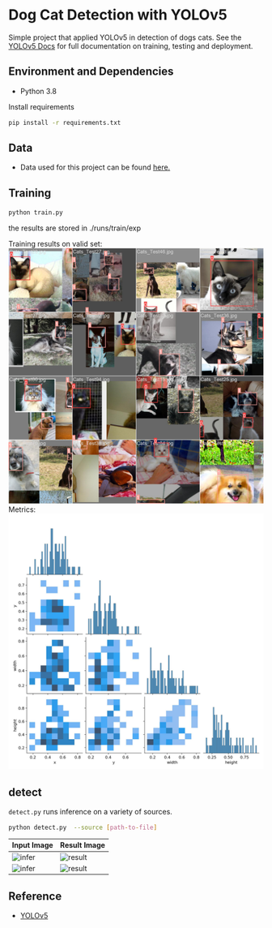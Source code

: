 # Dog Cat Detection with YOLOv5

Simple project that applied YOLOv5 in detection of dogs cats. See the [YOLOv5 Docs](https://docs.ultralytics.com/yolov5) for full documentation on training, testing and deployment.

## Environment and Dependencies
- Python 3.8

Install requirements
```bash
pip install -r requirements.txt
```

## Data
- Data used for this project can be found [here.](https://www.kaggle.com/datasets/andrewmvd/dog-and-cat-detection)

## Training
```bash
python train.py
```
the results are stored in ./runs/train/exp

Training results on valid set: 
![result](./runs/train/exp7/train_batch0.jpg "result")
Metrics:
![conf](./runs/train/exp7/labels_correlogram.jpg "conf")

## detect
`detect.py` runs inference on a variety of sources.
```bash
python detect.py  --source [path-to-file] 
```

| Input Image | Result Image |
| --- | --- |
| ![infer](./assets/infer.jpg "infer") | ![result](./assets/result.jpg "result") |
| ![infer](./ "infer") | ![result](./ "result") |

## Reference 
- [YOLOv5](https://github.com/ultralytics/yolov5)